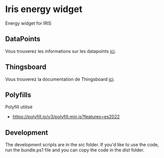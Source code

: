 # Iris energy widget

Energy widget for IRIS 

## DataPoints

Vous trouverez les informations sur les datapoints [ici](./src/project/docs/datapoints.md).

## Thingsboard

Vous trouverez la documentation de Thingsboard [ici](./src/project/docs/thingsboard.md).

## Polyfills

Polyfill utilisé

- https://polyfill.io/v3/polyfill.min.js?features=es2022

## Development

The development scripts are in the src folder. If you'd like to use the code, run the bundle.ps1 file and you can copy the code in the dist folder.